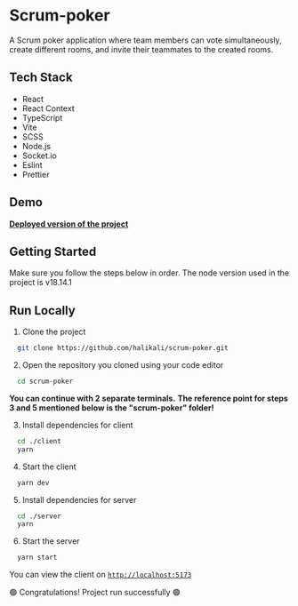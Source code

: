 
# Scrum-poker
A Scrum poker application where team members can vote simultaneously, create different rooms, and invite their teammates to the created rooms.

## Tech Stack

- React
- React Context
- TypeScript
- Vite
- SCSS
- Node.js
- Socket.io
- Eslint 
- Prettier


## Demo

[**Deployed version of the project**](https://spiffy-duckanoo-c47e50.netlify.app/)


## Getting Started
Make sure you follow the steps below in order. 
The node version used in the project is v18.14.1

## Run Locally

1. Clone the project

```bash
  git clone https://github.com/halikali/scrum-poker.git
```

2. Open the repository you cloned using your code editor

```bash
  cd scrum-poker 
```

**You can continue with 2 separate terminals.**
**The reference point for steps 3 and 5 mentioned below is the "scrum-poker" folder!**

3. Install dependencies for client

```bash
  cd ./client
  yarn
```

4. Start the client

```bash
  yarn dev
```

5. Install dependencies for server

```bash
  cd ./server
  yarn
```

6. Start the server

```bash
  yarn start
```

You can view the client on [`http://localhost:5173`](http://localhost:5173)

:green_circle: Congratulations! Project run successfully :green_circle: 
